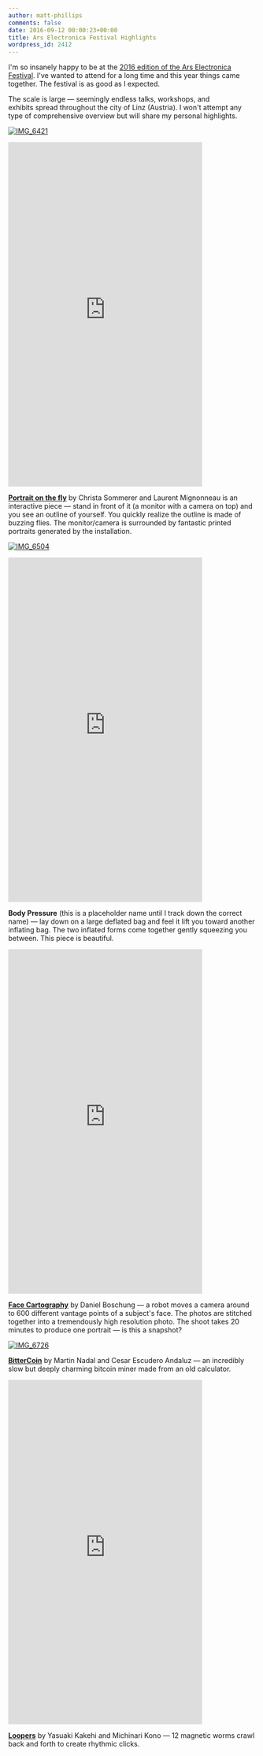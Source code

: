 ```yaml
---
author: matt-phillips
comments: false
date: 2016-09-12 00:00:23+00:00
title: Ars Electronica Festival Highlights
wordpress_id: 2412
---
```


I'm so insanely happy to be at the [2016 edition of the Ars Electronica Festival](http://www.aec.at/festival/en/). I've wanted to attend for a long time and this year things came together. The festival is as good as I expected.

The scale is large &mdash; seemingly endless talks, workshops, and exhibits spread throughout the city of Linz (Austria). I won't attempt any type of comprehensive overview but will share my personal highlights.

[![IMG_6421](http://librarylab.law.harvard.edu/blog/wp-content/uploads/2016/09/IMG_6421-e1473635669196-768x1024.jpg)](http://librarylab.law.harvard.edu/blog/wp-content/uploads/2016/09/IMG_6421-e1473635669196.jpg)

<iframe height="700" width="394" allowfullscreen="" frameborder="0" mozallowfullscreen="" src="https://player.vimeo.com/video/182327492?title=0&byline=0&portrait=0" webkitallowfullscreen=""></iframe>

[**Portrait on the fly**](http://www.interface.ufg.ac.at/christa-laurent/WORKS/artworks/PortraitOnTheFly-Interactive/PortraitOnTheFly.html) by Christa Sommerer and Laurent Mignonneau is an interactive piece &mdash; stand in front of it (a monitor with a camera on top) and you see an outline of yourself. You quickly realize the outline is made of buzzing flies. The monitor/camera is surrounded by fantastic printed portraits generated by the installation.

[![IMG_6504](http://librarylab.law.harvard.edu/blog/wp-content/uploads/2016/09/IMG_6504-1024x768.jpg)](http://librarylab.law.harvard.edu/blog/wp-content/uploads/2016/09/IMG_6504.jpg)

<iframe height="700" width="394" allowfullscreen="" frameborder="0" mozallowfullscreen="" src="https://player.vimeo.com/video/182327998?title=0&byline=0&portrait=0" webkitallowfullscreen=""></iframe>

**Body Pressure** (this is a placeholder name until I track down the correct name) &mdash; lay down on a large deflated bag and feel it lift you toward another inflating bag. The two inflated forms come together gently squeezing you between. This piece is beautiful.

<iframe height="700" width="394" allowfullscreen="" frameborder="0" mozallowfullscreen="" src="https://player.vimeo.com/video/182329409?title=0&byline=0&portrait=0" webkitallowfullscreen=""></iframe>

**[Face Cartography](http://www.aec.at/radicalatoms/en/face-cartography/)** by Daniel Boschung &mdash; a robot moves a camera around to 600 different vantage points of a subject's face. The photos are stitched together into a tremendously high resolution photo. The shoot takes 20 minutes to produce one portrait &mdash; is this a snapshot?

[![IMG_6726](http://librarylab.law.harvard.edu/blog/wp-content/uploads/2016/09/IMG_6726-e1473638077996-768x1024.jpg)](http://librarylab.law.harvard.edu/blog/wp-content/uploads/2016/09/IMG_6726-e1473638077996.jpg)

**[BitterCoin](http://www.ufg.ac.at/Bitter-Coin.12968.0.html)** by Martin Nadal and Cesar Escudero Andaluz &mdash; an incredibly slow but deeply charming bitcoin miner made from an old calculator.

<iframe height="700" width="394" allowfullscreen="" frameborder="0" mozallowfullscreen="" src="https://player.vimeo.com/video/182330322?title=0&byline=0&portrait=0" webkitallowfullscreen=""></iframe>

**[Loopers](http://www.aec.at/radicalatoms/en/artist-lab-yasuaki-kakehi/)** by Yasuaki Kakehi and Michinari Kono &mdash; 12 magnetic worms crawl back and forth to create rhythmic clicks.
